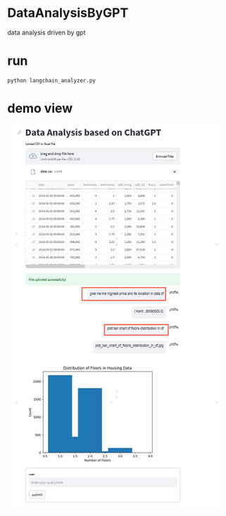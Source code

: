 # DataAnalysisByGPT
data analysis driven by gpt

# run
```
python langchain_analyzer.py
```
# demo view
![image](examples.png)
